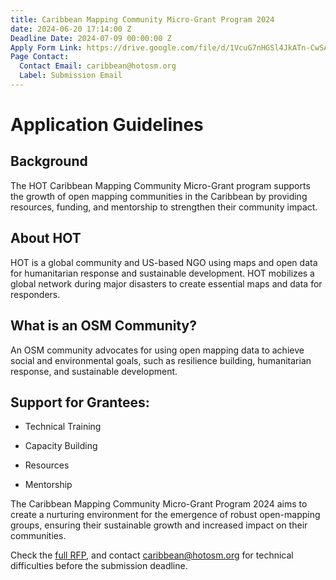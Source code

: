 ```yaml
---
title: Caribbean Mapping Community Micro-Grant Program 2024
date: 2024-06-20 17:14:00 Z
Deadline Date: 2024-07-09 00:00:00 Z
Apply Form Link: https://drive.google.com/file/d/1VcuG7nHGSl4JkATn-CwSA8INzUipOUO1/view?usp=drive_link
Page Contact:
  Contact Email: caribbean@hotosm.org
  Label: Submission Email
---
```


# Application Guidelines

## Background

The HOT Caribbean Mapping Community Micro-Grant program supports the growth of open mapping communities in the Caribbean by providing resources, funding, and mentorship to strengthen their community impact.

## About HOT

HOT is a global community and US-based NGO using maps and open data for humanitarian response and sustainable development. HOT mobilizes a global network during major disasters to create essential maps and data for responders.

## What is an OSM Community?

An OSM community advocates for using open mapping data to achieve social and environmental goals, such as resilience building, humanitarian response, and sustainable development.

## Support for Grantees:

* Technical Training

* Capacity Building

* Resources

* Mentorship

The Caribbean Mapping Community Micro-Grant Program 2024 aims to create a nurturing environment for the emergence of robust open-mapping groups, ensuring their sustainable growth and increased impact on their communities.

Check the [full RFP](https://drive.google.com/file/d/1VcuG7nHGSl4JkATn-CwSA8INzUipOUO1/view?usp=drive_link), and contact caribbean@hotosm.org for technical difficulties before the submission deadline.